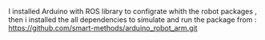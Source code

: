  I installed Arduino with ROS library to configrate whith the robot packages , then i installed the all dependencies to simulate and run the package from : https://github.com/smart-methods/arduino_robot_arm.git 
